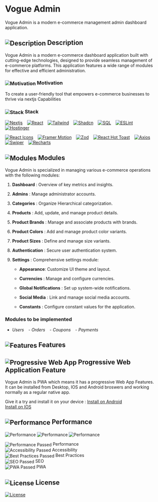 # Vogue Admin

Vogue Admin is a modern e-commerce management admin dashboard application.

<!-- ## Live Link
<img src="https://abdulrahmanhatem.github.io/vogue-admin/favicon.ico" alt="Vogue Admin" align="center"> [Live Vogue Admin](https://abdulrahmanhatem.github.iovogue-admin/) -->

## <img src="https://abdulrahmanhatem.github.io/images/icons/markdown/description.png" alt="Description" align="center">  Description 
Vogue Admin is a modern e-commerce dashboard application built with cutting-edge technologies, designed to provide seamless management of e-commerce platforms. This application features a wide range of modules for effective and efficient administration.

### <img src="https://abdulrahmanhatem.github.io/images/icons/markdown/motivation.png" alt="Motivation" align="center"> Motivation 
To create a user-friendly tool that empowers e-commerce businesses to thrive via nextjs Capabilities

### <img src="https://abdulrahmanhatem.github.io/images/icons/markdown/stack.png" alt="Stack" align="center"> Stack 

[<img src="https://abdulrahmanhatem.github.io/images/images/stack_frames/nextjs.png" alt="Nextjs" title="Nextjs">](https://nextjs.org/) &ensp; 
[<img src="https://abdulrahmanhatem.github.io/images/images/stack_frames/react.png" alt="React" title="React">](https://react.dev/) &ensp; 
[<img src="https://abdulrahmanhatem.github.io/images/images/stack_frames/tailwind.png" alt="Tailwind" title="Tailwind">](https://tailwindcss.com/) &ensp; 
[<img src="https://abdulrahmanhatem.github.io/images/images/stack_frames/shadcn.png" alt="Shadcn" title="Shadcn">](https://shadcn.dev/) &ensp; 
[<img src="https://abdulrahmanhatem.github.io/images/images/stack_frames/sql.png" alt="SQL" title="SQL">](https://www.sql.org/) &ensp; 
[<img src="https://abdulrahmanhatem.github.io/images/images/stack_frames/eslint.png" alt="ESLint" title="ESLint">](https://eslint.org/) &ensp; 
[<img src="https://abdulrahmanhatem.github.io/images/images/stack_frames/hostinger.png" alt="Hostinger" title="Hostinger">](https://www.hostinger.com/) 

[<img src="https://abdulrahmanhatem.github.io/images/images/stack_frames/react-icons.png" alt="React Icons" title="React Icons">](https://react-icons.github.io/react-icons/) &ensp; 
[<img src="https://abdulrahmanhatem.github.io/images/images/stack_frames/framer.png" alt="Framer Motion" title="Framer Motion">](https://www.framer.com/motion/) &ensp; 
[<img src="https://abdulrahmanhatem.github.io/images/images/stack_frames/zod.png" alt="Zod" title="Zod">](https://zod.dev/) &ensp; 
[<img src="https://abdulrahmanhatem.github.io/images/images/stack_frames/react-hot-toast.png" alt="React Hot Toast" title="React Hot Toast">](https://react-hot-toast.com/) &ensp; 
[<img src="https://abdulrahmanhatem.github.io/images/images/stack_frames/axios.png" alt="Axios" title="Axios">](https://axios-http.com/) &ensp; 
[<img src="https://abdulrahmanhatem.github.io/images/images/stack_frames/swiper.png" alt="Swiper" title="Swiper">](https://swiperjs.com/) &ensp; 
[<img src="https://abdulrahmanhatem.github.io/images/images/stack_frames/recharts.png" alt="Recharts" title="Recharts">](https://recharts.org/) &ensp;


## <img src="https://abdulrahmanhatem.github.io/images/icons/markdown/modules.png" alt="Modules" align="center">  Modules
Vogue Admin is specialized in managing various e-commerce operations with the following modules:

1. **Dashboard** : Overview of key metrics and insights.

2. **Admins** : Manage administrator accounts.

3. **Categories** : Organize Hierarchical categorization.

4. **Products** : Add, update, and manage product details.

5. **Product Brands** : Manage and associate products with brands.

6. **Product Colors** : Add and manage product color variants.

7. **Product Sizes** : Define and manage size variants.

8. **Authentication** : Secure user authentication system.

9. **Settings** : Comprehensive settings module:

    - **Appearance**: Customize UI theme and layout.

    - **Currencies** : Manage and configure currencies.

    - **Global Notifications** : Set up system-wide notifications.

    - **Social Media** : Link and manage social media accounts.

    - **Constants** : Configure constant values for the application. 

### Modules to be implemented 

- *Users* &ensp; - *Orders* &ensp; - *Coupons* &ensp; - *Payments*

<!-- - *User Dashboard*

- *User Addresses*

- *User Orders*

- *User Wishlist*

- *User Recent views* -->



## <img src="https://abdulrahmanhatem.github.io/images/icons/markdown/features.png" alt="Features" align="center">  Features



##  <img src="https://abdulrahmanhatem.github.io/images/icons/markdown/pwa.png" alt="Progressive Web App" align="center"> Progressive Web Application Feature
Vogue Admin is PWA which means it has a progressive Web App Features.
It can be installed from Desktop, IOS and Android broswers and working normally as a regular native app.

Give it a try and install it on your device :
[Install on Android](https://support.google.com/chrome/answer/9658361?hl=en&co=GENIE.Platform%3DDesktop)\
[Install on IOS](https://www.bitcot.com/how-to-install-a-pwa-to-your-device/#Installing_a_PWA_on_iOS)

## <img src="https://abdulrahmanhatem.github.io/images/icons/markdown/performance.png" alt="Performance" align="center"> Performance
<img src="https://abdulrahmanhatem.github.io/images/images/wall-clock/performance.png" alt="Performance" align="center">
<img src="https://abdulrahmanhatem.github.io/images/images/wall-clock/performance-2.png" alt="Performance" align="center">
<img src="https://abdulrahmanhatem.github.io/images/images/wall-clock/performance-3.png" alt="Performance" align="center">

<img src="https://abdulrahmanhatem.github.io/images/icons/markdown/pass.png" alt="Performance Passed" align="center"> Performance \
<img src="https://abdulrahmanhatem.github.io/images/icons/markdown/pass.png" alt="Accessibility Passed" align="center"> Accessibility \
<img src="https://abdulrahmanhatem.github.io/images/icons/markdown/pass.png" alt="Best Practices Passed" align="center"> Best Practices \
<img src="https://abdulrahmanhatem.github.io/images/icons/markdown/pass.png" alt="SEO Passed" align="center"> SEO \
<img src="https://abdulrahmanhatem.github.io/images/icons/markdown/pass.png" alt="PWA Passed" align="center"> PWA


 ## <img src="https://abdulrahmanhatem.github.io/images/icons/markdown/license.png" alt="License" align="center"> License
[<img src="https://abdulrahmanhatem.github.io/images/icons/markdown/mit.png" alt="License" align="center">](https://opensource.org/license/mit)

